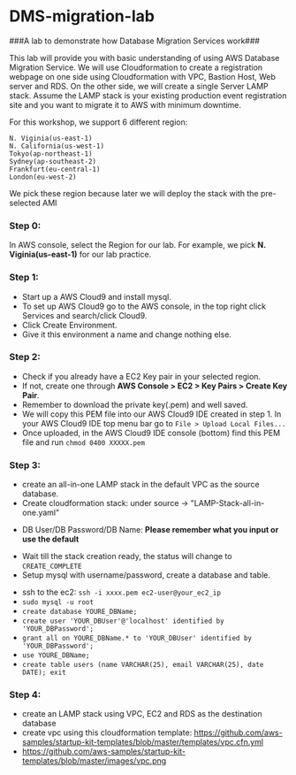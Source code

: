# DMS-migration-lab #

###A lab to demonstrate how Database Migration Services work###


This lab will provide you with basic understanding of using AWS Database Migration Service. We will use Cloudformation to create a registration webpage on one side using Cloudformation with VPC, Bastion Host, Web server and RDS. On the other side, we will create a single Server LAMP stack. Assume the LAMP stack is your existing production event registration site and you want to migrate it to AWS with minimum downtime.

For this workshop, we support 6 different region:

    N. Viginia(us-east-1)
    N. California(us-west-1)
    Tokyo(ap-northeast-1)
    Sydney(ap-southeast-2)
    Frankfurt(eu-central-1)
    London(eu-west-2)


We pick these region because later we will deploy the stack with the pre-selected AMI

### Step 0:
In AWS console, select the Region for our lab.
For example, we pick **N. Viginia(us-east-1)** for our lab practice.

### Step 1:
* Start up a AWS Cloud9 and install mysql.
* To set up AWS Cloud9 go to the AWS console, in the top right click Services and search/click Cloud9.
* Click Create Environment.
* Give it this environment a name and change nothing else.

### Step 2:
* Check if you already have a EC2 Key pair in your selected region.
* If not, create one through **AWS Console > EC2 > Key Pairs > Create Key Pair**.
* Remember to download the private key(.pem) and well saved.
* We will copy this PEM file into our AWS Cloud9 IDE created in step 1. In your AWS Cloud9 IDE top menu bar go to `File > Upload Local Files...`
* Once uploaded, in the AWS Cloud9 IDE console (bottom) find this PEM file and run ``` chmod 0400 XXXXX.pem ```

### Step 3:
* create an all-in-one LAMP stack in the default VPC as the source database.
* Create cloudformation stack: under source -> "LAMP-Stack-all-in-one.yaml"
- DB User/DB Password/DB Name: **Please remember what you input or use the default**
* Wait till the stack creation ready, the status will change to `CREATE_COMPLETE`
* Setup mysql with username/password, create a database and table.
- ssh to the ec2: `ssh -i xxxx.pem ec2-user@your_ec2_ip`
- `sudo mysql -u root`
- `create database YOURE_DBName;`
- `create user 'YOUR_DBUser'@'localhost' identified by 'YOUR_DBPassword';`
- `grant all on YOURE_DBName.* to 'YOUR_DBUser' identified by 'YOUR_DBPassword';`
- `use YOURE_DBName;`
- `create table users (name VARCHAR(25), email VARCHAR(25), date DATE);
exit`

### Step 4:
* create an LAMP stack using VPC, EC2 and RDS as the destination database
* create vpc using this cloudformation template: https://github.com/aws-samples/startup-kit-templates/blob/master/templates/vpc.cfn.yml
* https://github.com/aws-samples/startup-kit-templates/blob/master/images/vpc.png
